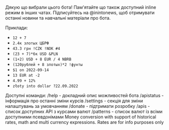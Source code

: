 Дякую що вибрали цього бота!
Пам'ятайте що також доступний inline режим в інших чатах.
Підписуйтесь на @inintonews, щоб отримувати останні новини та навчальні матеріали про бота.

Приклади:
- `12 + 7`
- `2.4к злотых ЦБРФ`
- `43.3 грн !CZK !NOK #4`
- `(23 + 7)*6к USD &PLN`
- `(1+2) USD + 8 EUR / 4 NBRB`
- `(120рублей + 8 злотых)*2 !фунты`
- `$1 on 2022-09-14`
- `13 EUR at -2`
- `4.99 + 12%`
- `złoty into dollar ?22.09.2022`

Доступні команди: 
/help - докладний опис можливостей бота
/apistatus - інформація про останні зміни курсів 
/settings - секція для зміни налаштувань за умовчанням 
/donate - підтримати розробку 
/apis - список доступних API з курсами валют 
/patterns - список валют із всіми доступними псевдонімами
Money conversion with support of historical rates, math and multi currency expressions. Rates are for info purposes only